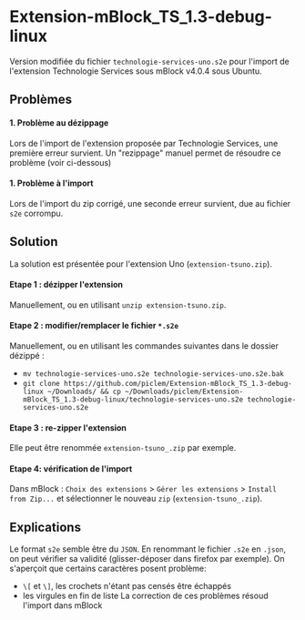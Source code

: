 # Extension-mBlock_TS_1.3-debug-linux

Version modifiée du fichier `technologie-services-uno.s2e` pour l'import de l'extension Technologie Services sous mBlock v4.0.4 sous Ubuntu.

## Problèmes

#### 1. Problème au dézippage

Lors de l'import de l'extension proposée par Technologie Services, une première erreur survient.
Un "rezippage" manuel permet de résoudre ce problème (voir ci-dessous)

#### 1. Problème à l'import

Lors de l'import du zip corrigé, une seconde erreur survient, due au fichier `s2e` corrompu.

## Solution

La solution est présentée pour l'extension Uno (`extension-tsuno.zip`).

#### Etape 1 : dézipper l'extension

Manuellement, ou en utilisant `unzip extension-tsuno.zip`.

#### Etape 2 : modifier/remplacer le fichier `*.s2e`

Manuellement, ou en utilisant les commandes suivantes dans le dossier dézippé :

 - `mv technologie-services-uno.s2e technologie-services-uno.s2e.bak`
 - `git clone https://github.com/piclem/Extension-mBlock_TS_1.3-debug-linux ~/Downloads/ && cp ~/Downloads/piclem/Extension-mBlock_TS_1.3-debug-linux/technologie-services-uno.s2e technologie-services-uno.s2e`

#### Etape 3 : re-zipper l'extension

Elle peut être renommée `extension-tsuno_.zip` par exemple.

#### Etape 4: vérification de l'import 

Dans mBlock : `Choix des extensions` > `Gérer les extensions` > `Install from Zip...` et sélectionner le nouveau `zip` (`extension-tsuno_.zip`).

## Explications

Le format `s2e` semble être du `JSON`. En renommant le fichier `.s2e` en `.json`, on peut vérifier sa validité (glisser-déposer dans firefox par exemple). On s'aperçoit que certains caractères posent problème:
 - `\[` et `\]`, les crochets n'étant pas censés être échappés
 - les virgules en fin de liste 
La correction de ces problèmes résoud l'import dans mBlock
